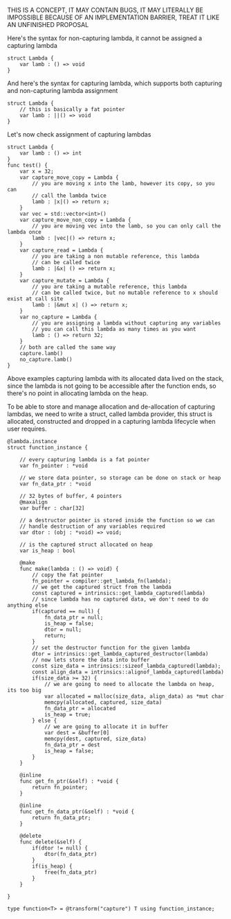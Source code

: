 THIS IS A CONCEPT, IT MAY CONTAIN BUGS, IT MAY LITERALLY BE IMPOSSIBLE BECAUSE OF AN
IMPLEMENTATION BARRIER, TREAT IT LIKE AN UNFINISHED PROPOSAL

Here's the syntax for non-capturing lambda, it cannot be assigned a capturing lambda

```
struct Lambda {
    var lamb : () => void
}
```

And here's the syntax for capturing lambda, which supports both capturing and non-capturing lambda assignment

```
struct Lambda {
    // this is basically a fat pointer
    var lamb : ||() => void
}
```

Let's now check assignment of capturing lambdas

```
struct Lambda {
    var lamb : () => int
}
func test() {
    var x = 32;
    var capture_move_copy = Lambda {
        // you are moving x into the lamb, however its copy, so you can
        // call the lambda twice
        lamb : |x|() => return x;
    }
    var vec = std::vector<int>()
    var capture_move_non_copy = Lambda {
        // you are moving vec into the lamb, so you can only call the lambda once
        lamb : |vec|() => return x;
    }
    var capture_read = Lambda {
        // you are taking a non mutable reference, this lambda
        // can be called twice
        lamb : |&x| () => return x;
    }
    var capture_mutate = Lambda {
        // you are taking a mutable reference, this lambda
        // can be called twice, but no mutable reference to x should exist at call site
        lamb : |&mut x| () => return x;
    }
    var no_capture = Lambda {
        // you are assigning a lambda without capturing any variables
        // you can call this lambda as many times as you want
        lamb : () => return 32;
    }
    // both are called the same way
    capture.lamb()
    no_capture.lamb()
}
```

Above examples capturing lambda with its allocated data lived on the stack, since the lambda
is not going to be accessible after the function ends, so there's no point in allocating lambda
on the heap.

To be able to store and manage allocation and de-allocation of capturing lambdas, we need to write
a struct, called lambda provider, this struct is allocated, constructed and dropped in a 
capturing lambda lifecycle when user requires. 

```
@lambda.instance
struct function_instance {
    
    // every capturing lambda is a fat pointer
    var fn_pointer : *void

    // we store data pointer, so storage can be done on stack or heap    
    var fn_data_ptr : *void
    
    // 32 bytes of buffer, 4 pointers
    @maxalign
    var buffer : char[32]
    
    // a destructor pointer is stored inside the function so we can
    // handle destruction of any variables required
    var dtor : (obj : *void) => void;
   
    // is the captured struct allocated on heap 
    var is_heap : bool
    
    @make
    func make(lambda : () => void) {
        // copy the fat pointer
        fn_pointer = compiler::get_lambda_fn(lambda);
        // we get the captured struct from the lambda
        const captured = intrinsics::get_lambda_captured(lambda)
        // since lambda has no captured data, we don't need to do anything else
        if(captured == null) {
            fn_data_ptr = null;
            is_heap = false;
            dtor = null;
            return;
        }
        // set the destructor function for the given lambda
        dtor = intrinsics::get_lambda_captured_destructor(lambda)
        // now lets store the data into buffer
        const size_data = intrinsics::sizeof_lambda_captured(lambda);
        const align_data = intrinsics::alignof_lambda_captured(lambda)
        if(size_data >= 32) {
            // we are going to need to allocate the lambda on heap, its too big
            var allocated = malloc(size_data, align_data) as *mut char
            memcpy(allocated, captured, size_data)
            fn_data_ptr = allocated
            is_heap = true;
        } else {
            // we are going to allocate it in buffer
            var dest = &buffer[0]
            memcpy(dest, captured, size_data)
            fn_data_ptr = dest
            is_heap = false;
        }
    }
    
    @inline
    func get_fn_ptr(&self) : *void {
        return fn_pointer;
    }
    
    @inline
    func get_fn_data_ptr(&self) : *void {
        return fn_data_ptr;   
    }
    
    @delete
    func delete(&self) {
        if(dtor != null) {
            dtor(fn_data_ptr)
        }
        if(is_heap) {
            free(fn_data_ptr)
        }
    }
    
}

type function<T> = @transform("capture") T using function_instance;

```